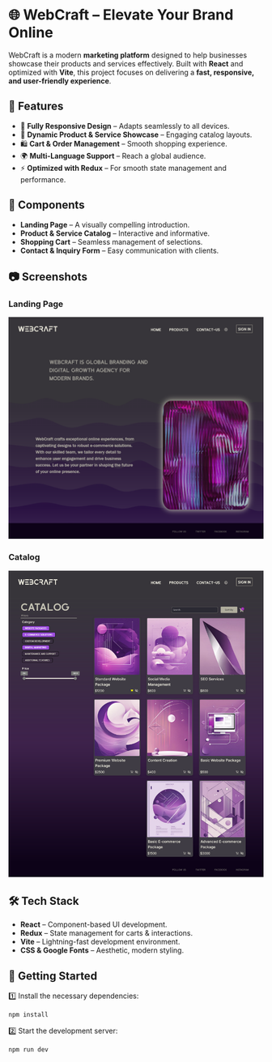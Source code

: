 # 🌐 WebCraft – Elevate Your Brand Online  

WebCraft is a modern **marketing platform** designed to help businesses showcase their products and services effectively. Built with **React** and optimized with **Vite**, this project focuses on delivering a **fast, responsive, and user-friendly experience**.  

## 🚀 Features  

- 📱 **Fully Responsive Design** – Adapts seamlessly to all devices.  
- 🛒 **Dynamic Product & Service Showcase** – Engaging catalog layouts.  
- 🛍️ **Cart & Order Management** – Smooth shopping experience.  
- 🌍 **Multi-Language Support** – Reach a global audience.  
- ⚡ **Optimized with Redux** – For smooth state management and performance.  

## 📌 Components  

- **Landing Page** – A visually compelling introduction.  
- **Product & Service Catalog** – Interactive and informative.  
- **Shopping Cart** – Seamless management of selections.  
- **Contact & Inquiry Form** – Easy communication with clients.  

## 📷 Screenshots  
### Landing Page
![Landing Page](public/demo/landingPage.png)  
### Catalog
![Catalog](public/demo/catalog.png)  

## 🛠️ Tech Stack  

- **React** – Component-based UI development.  
- **Redux** – State management for carts & interactions.  
- **Vite** – Lightning-fast development environment.  
- **CSS & Google Fonts** – Aesthetic, modern styling.  

## 🚀 Getting Started  

1️⃣ Install the necessary dependencies:
```sh
npm install
```
2️⃣ Start the development server:
```sh
npm run dev
```
